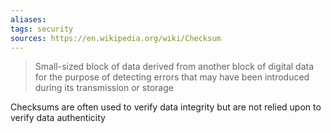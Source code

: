 ```yaml
---
aliases: 
tags: security
sources: https://en.wikipedia.org/wiki/Checksum
---
```

> Small-sized block of data derived from another block of digital data for the purpose of detecting errors that may have been introduced during its transmission or storage

Checksums are often used to verify data integrity but are not relied upon to verify data authenticity